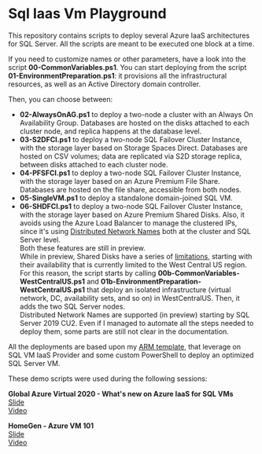 # Sql Iaas Vm Playground

This repository contains scripts to deploy several Azure IaaS architectures for SQL Server.
All the scripts are meant to be executed one block at a time.

If you need to customize names or other parameters, have a look into the script **00-CommonVariables.ps1**.
You can start deploying from the script **01-EnvironmentPreparation.ps1**: it provisions all the infrastructural resources, as well as an Active Directory domain controller.

Then, you can choose between:

- **02-AlwaysOnAG.ps1** to deploy a two-node a cluster with an Always On Availability Group. Databases are hosted on the disks attached to each cluster node, and replica happens at the database level.
- **03-S2DFCI.ps1** to deploy a two-node SQL Failover Cluster Instance, with the storage layer based on Storage Spaces Direct. Databases are hosted on CSV volumes; data are replicated via S2D storage replica, between disks attached to each cluster node.
- **04-PFSFCI.ps1** to deploy a two-node SQL Failover Cluster Instance, with the storage layer based on an Azure Premium File Share. Databases are hosted on the file share, accessible from both nodes.
- **05-SingleVM.ps1** to deploy a standalone domain-joined SQL VM.
- **06-SHDFCI.ps1** to deploy a two-node SQL Failover Cluster Instance, with the storage layer based on Azure Premium Shared Disks. Also, it avoids using the Azure Load Balancer to manage the clustered IPs, since it's using [Distributed Network Names](https://docs.microsoft.com/en-us/azure/azure-sql/virtual-machines/windows/hadr-distributed-network-name-dnn-configure#rename-the-vnn) both at the cluster and SQL Server level.  
Both these features are still in preview.  
While in preview, Shared Disks have a series of [limitations](https://docs.microsoft.com/it-it/azure/virtual-machines/windows/disks-shared#premium-ssds), starting with their availability that is currently limited to the West Central US region. For this reason, the script starts by calling **00b-CommonVariables-WestCentralUS.ps1** and **01b-EnvironmentPreparation-WestCentralUS.ps1** that deploy an isolated infrastructure (virtual network, DC, availability sets, and so on) in WestCentralUS. Then, it adds the two SQL Server nodes.  
Distributed Network Names are supported (in preview) starting by SQL Server 2019 CU2. Even if I managed to automate all the steps needed to deploy them, some parts are still not clear in the documentation.

All the deployments are based upon my [ARM template](https://github.com/OmegaMadLab/OptimizedSqlVm-v2), that leverage on SQL VM IaaS Provider and some custom PowerShell to deploy an optimized SQL Server VM.

These demo scripts were used during the following sessions:

**Global Azure Virtual 2020 - What's new on Azure IaaS for SQL VMs**  
[Slide](https://www.slideshare.net/MarcoObinu/global-azure-virtual-2020-whats-new-on-azure-iaas-for-sql-vms)  
[Video](https://youtu.be/7o80CJUtnh4)

**HomeGen - Azure VM 101**  
[Slide](https://www.slideshare.net/MarcoObinu/azure-vm-101-homegen-by-cloudgen-verona)  
[Video](https://youtu.be/C8v6c6EkJ9A)
